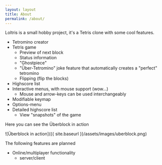 ```yaml
---
layout: layout
title: About
permalink: /about/
---
```


Loltris is a small hobby project, it's a Tetris clone with some cool features.

* Tetromino creator
* Tetris game
  * Preview of next block
  * Status information
  * "Ghostpiece"
  * "Über-Tetromino" joke feature that automatically creates a "perfect" tetromino
  * Flipping (flip the blocks)
* Highscore list
* Interactive menus, with mouse support (wow...)
  * Mouse and arrow-keys can be used interchangeably
* Modifiable keymap
* Options-menu
* Detailed highscore list
  * View "snapshots" of the game

Here you can see the Überblock in action

![Überblock in action]({{ site.baseurl }}/assets/images/uberblock.png)

The following features are planned

* Online/multiplayer functionality
  * server/client
